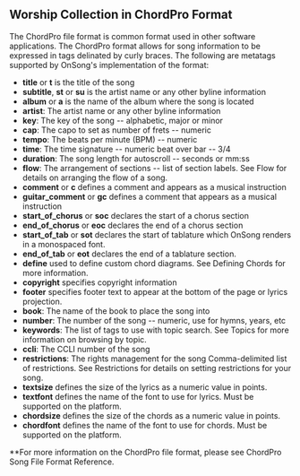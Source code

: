 ## Worship Collection in ChordPro Format

The ChordPro file format is common format used in other software applications. The ChordPro format allows for song information to be expressed in tags delinated by curly braces. The following are metatags supported by OnSong's implementation of the format:

- **title** or **t** is the title of the song
- **subtitle**, **st** or **su** is the artist name or any other byline information
- **album** or **a** is the name of the album where the song is located
- **artist**: The artist name or any other byline information
- **key**: The key of the song -- alphabetic, major or minor
- **cap**: The capo to set as number of frets -- numeric
- **tempo**: The beats per minute (BPM) -- numeric
- **time**: The time signature -- numeric beat over bar -- 3/4
- **duration**: The song length for autoscroll -- seconds or mm:ss
- **flow**: The arrangement of sections -- list of section labels. See Flow for details on arranging the flow of a song.
- **comment** or **c** defines a comment and appears as a musical instruction
- **guitar_comment** or **gc** defines a comment that appears as a musical instruction
- **start_of_chorus** or **soc** declares the start of a chorus section
- **end_of_chorus** or **eoc** declares the end of a chorus section
- **start_of_tab** or **sot** declares the start of tablature which OnSong renders in a monospaced font.
- **end_of_tab** or **eot** declares the end of a tablature section.
- **define** used to define custom chord diagrams. See Defining Chords for more information.
- **copyright** specifies copyright information
- **footer** specifies footer text to appear at the bottom of the page or lyrics projection.
- **book**: The name of the book to place the song into
- **number**: The number of the song -- numeric, use for hymns, years, etc
- **keywords**: The list of tags to use with topic search. See Topics for more information on browsing by topic.
- **ccli**: The CCLI number of the song
- **restrictions**: The rights management for the song Comma-delimited list of restrictions. See Restrictions for details on setting restrictions for your song.
- **textsize** defines the size of the lyrics as a numeric value in points.
- **textfont** defines the name of the font to use for lyrics. Must be supported on the platform.
- **chordsize** defines the size of the chords as a numeric value in points.
- **chordfont** defines the name of the font to use for chords. Must be supported on the platform.

**For more information on the ChordPro file format, please see ChordPro Song File Format Reference.
